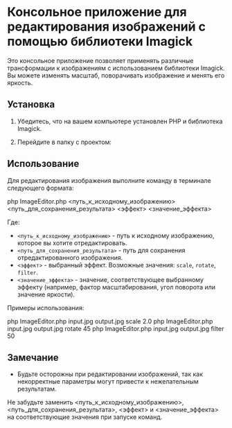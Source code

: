 # Консольное приложение для редактирования изображений с помощью библиотеки Imagick

Это консольное приложение позволяет применять различные трансформации к изображениям с использованием библиотеки Imagick. Вы можете изменять масштаб, поворачивать изображение и менять его яркость.

## Установка

1. Убедитесь, что на вашем компьютере установлен PHP и библиотека Imagick.

2. Перейдите в папку с проектом:


## Использование

Для редактирования изображения выполните команду в терминале следующего формата:

php ImageEditor.php <путь_к_исходному_изображению> <путь_для_сохранения_результата> <эффект> <значение_эффекта>


Где:
- `<путь_к_исходному_изображению>` - путь к исходному изображению, которое вы хотите отредактировать.
- `<путь_для_сохранения_результата>` - путь для сохранения отредактированного изображения.
- `<эффект>` - выбранный эффект. Возможные значения: `scale`, `rotate`, `filter`.
- `<значение_эффекта>` - значение, соответствующее выбранному эффекту (например, фактор масштабирования, угол поворота или значение яркости).

Примеры использования:

php ImageEditor.php input.jpg output.jpg scale 2.0
php ImageEditor.php input.jpg output.jpg rotate 45
php ImageEditor.php input.jpg output.jpg filter 50


## Замечание

- Будьте осторожны при редактировании изображений, так как некорректные параметры могут привести к нежелательным результатам.

Не забудьте заменить <путь_к_исходному_изображению>, <путь_для_сохранения_результата>, <эффект> и <значение_эффекта> на соответствующие значения при запуске команд.